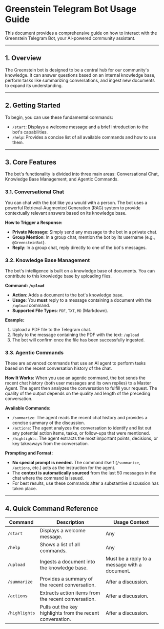 # Greenstein Telegram Bot Usage Guide

This document provides a comprehensive guide on how to interact with the Greenstein Telegram Bot, your AI-powered community assistant.

---

## 1. Overview

The Greenstein bot is designed to be a central hub for our community's knowledge. It can answer questions based on an internal knowledge base, perform tasks like summarizing conversations, and ingest new documents to expand its understanding.

---

## 2. Getting Started

To begin, you can use these fundamental commands:

-   `/start`: Displays a welcome message and a brief introduction to the bot's capabilities.
-   `/help`: Provides a concise list of all available commands and how to use them.

---

## 3. Core Features

The bot's functionality is divided into three main areas: Conversational Chat, Knowledge Base Management, and Agentic Commands.

### 3.1. Conversational Chat

You can chat with the bot like you would with a person. The bot uses a powerful Retrieval-Augmented Generation (RAG) system to provide contextually relevant answers based on its knowledge base.

**How to Trigger a Response:**

-   **Private Message**: Simply send any message to the bot in a private chat.
-   **Group Mention**: In a group chat, mention the bot by its username (e.g., `@GreensteinBot`).
-   **Reply**: In a group chat, reply directly to one of the bot's messages.

### 3.2. Knowledge Base Management

The bot's intelligence is built on a knowledge base of documents. You can contribute to this knowledge base by uploading files.

**Command: `/upload`**

-   **Action**: Adds a document to the bot's knowledge base.
-   **Usage**: You **must** reply to a message containing a document with the `/upload` command.
-   **Supported File Types**: `PDF`, `TXT`, `MD` (Markdown).

**Example:**
1.  Upload a PDF file to the Telegram chat.
2.  Reply to the message containing the PDF with the text: `/upload`
3.  The bot will confirm once the file has been successfully ingested.

### 3.3. Agentic Commands

These are advanced commands that use an AI agent to perform tasks based on the recent conversation history of the chat.

**How It Works:**
When you use an agentic command, the bot sends the recent chat history (both user messages and its own replies) to a Master Agent. The agent then analyzes the conversation to fulfill your request. The quality of the output depends on the quality and length of the preceding conversation.

**Available Commands:**

-   `/summarize`: The agent reads the recent chat history and provides a concise summary of the discussion.
-   `/actions`: The agent analyzes the conversation to identify and list out any potential action items, tasks, or follow-ups that were mentioned.
-   `/highlights`: The agent extracts the most important points, decisions, or key takeaways from the conversation.

**Prompting and Format:**
-   **No special prompt is needed.** The command itself (`/summarize`, `/actions`, etc.) acts as the instruction for the agent.
-   The **context is automatically sourced** from the last 50 messages in the chat where the command is issued.
-   For best results, use these commands after a substantive discussion has taken place.

---

## 4. Quick Command Reference

| Command         | Description                                                                 | Usage Context                                     |
| --------------- | --------------------------------------------------------------------------- | ------------------------------------------------- |
| `/start`         | Displays a welcome message.                                                 | Any                                               |
| `/help`          | Shows a list of all commands.                                               | Any                                               |
| `/upload`        | Ingests a document into the knowledge base.                                 | Must be a reply to a message with a document.     |
| `/summarize`     | Provides a summary of the recent conversation.                              | After a discussion.                               |
| `/actions`       | Extracts action items from the recent conversation.                         | After a discussion.                               |
| `/highlights`    | Pulls out the key highlights from the recent conversation.                  | After a discussion.                               |

